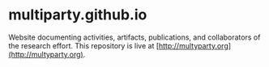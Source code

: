 # multiparty.github.io
Website documenting activities, artifacts, publications, and collaborators of the research effort. This repository is live at [http://multyparty.org](http://multyparty.org).
